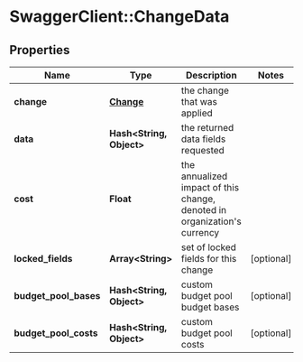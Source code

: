 # SwaggerClient::ChangeData

## Properties
Name | Type | Description | Notes
------------ | ------------- | ------------- | -------------
**change** | [**Change**](Change.md) | the change that was applied | 
**data** | **Hash&lt;String, Object&gt;** | the returned data fields requested | 
**cost** | **Float** | the annualized impact of this change, denoted in organization&#39;s currency | 
**locked_fields** | **Array&lt;String&gt;** | set of locked fields for this change | [optional] 
**budget_pool_bases** | **Hash&lt;String, Object&gt;** | custom budget pool budget bases | [optional] 
**budget_pool_costs** | **Hash&lt;String, Object&gt;** | custom budget pool costs | [optional] 


